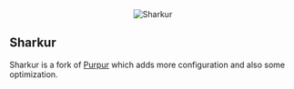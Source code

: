 <div align="center">
    <img src="https://avatars.githubusercontent.com/u/107707992?s=200&v=4" alt="Sharkur" />
</div>

## Sharkur
Sharkur is a fork of [Purpur](https://github.com/PurpurMC/Purpur) which adds more configuration and also some optimization.